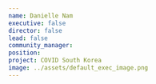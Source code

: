 ```yaml
---
name: Danielle Nam
executive: false
director: false
lead: false
community_manager:   
position: 
project: COVID South Korea
image: ../assets/default_exec_image.png
---
```

